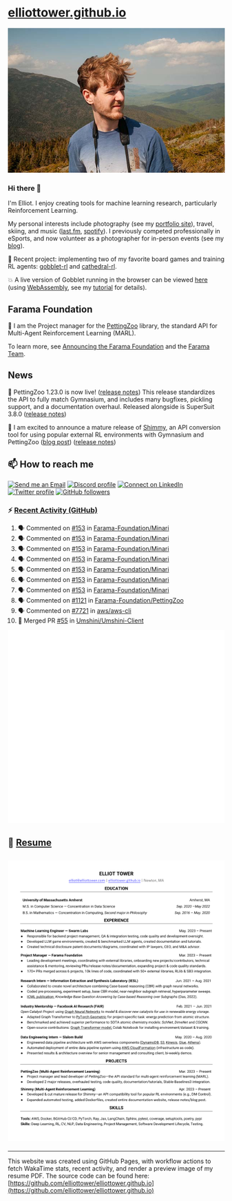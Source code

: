 # [elliottower.github.io](https://github.com/elliottower/elliottower.github.io)

[![A wild Elliot on Mt Washington](https://raw.githubusercontent.com/elliottower/elliottower.github.io/main/src/jpg/DSCF7539-600px.jpg?raw=true)](https://raw.githubusercontent.com/elliottower/elliottower.github.io/main/src/jpg/DSCF7539.jpg?raw=true)

### Hi there 👋

I'm Elliot. I enjoy creating tools for machine learning research, particularly Reinforcement Learning.

My personal interests include photography (see my [portfolio site](https://www.elliottower.com/)), travel, skiing, and music ([last.fm](https://www.last.fm/user/ajsdlfkwer), [spotify](https://open.spotify.com/user/12132818380)). I previously competed professionally in eSports, and now volunteer as a photographer for in-person events (see my [blog](https://www.elliottower.com/stories/?category=events)).

🤖 Recent project: implementing two of my favorite board games and training RL agents: [gobblet-rl](https://github.com/elliottower/gobblet-rl) and [cathedral-rl](https://github.com/elliottower/cathedral-rl). 

💥 A live version of Gobblet running in the browser can be viewed [here](https://elliottower.github.io/gobblet-rl/) (using [WebAssembly](https://webassembly.org/), see my [tutorial](https://github.com/elliottower/gobblet-rl/blob/main/tutorials/WebAssembly/web_assembly.md) for details).

## Farama Foundation

🚀 I am the Project manager for the [PettingZoo](https://github.com/Farama-Foundation/PettingZoo) library, the standard API for Multi-Agent Reinforcement Learning (MARL). 

To learn more, see [Announcing the Farama Foundation](https://farama.org/Announcing-The-Farama-Foundation) and the [Farama Team](https://farama.org/team).

## News

🎉 PettingZoo 1.23.0 is now live! ([release notes](https://github.com/Farama-Foundation/PettingZoo/releases/tag/1.23.0)) This release standardizes the API to fully match Gymnasium, and includes many bugfixes, pickling support, and a documentation overhaul. Released alongside is SuperSuit 3.8.0 ([release notes](https://github.com/Farama-Foundation/SuperSuit/releases/tag/3.8.0)) 

<!-- ![GitHub Release Date](https://img.shields.io/github/release-date/Farama-Foundation/PettingZoo) -->

🎉 I am excited to announce a mature release of [Shimmy](https://github.com/Farama-Foundation/Shimmy), an API conversion tool for using popular external RL environments with Gymnasium and PettingZoo ([blog post](https://farama.org/Announcing-Shimmy)) ([release notes](https://github.com/Farama-Foundation/Shimmy/releases/tag/v1.0.0)) 

## 📫 How to reach me

 [![Send me an Email](https://img.shields.io/badge/email-elliot%40elliottower.com-blue)](mailto:elliot@elliottower.com)
 [![Discord profile](https://img.shields.io/badge/Discord-7289DA?style=flat&logo=discord&logoColor=white)](https://discord.com/users/83091537923145728)
 [![Connect on LinkedIn](https://img.shields.io/badge/--linkedin?label=LinkedIn&logo=LinkedIn&style=social)](https://www.linkedin.com/in/elliot-tower)
 [![Twitter profile](https://img.shields.io/twitter/follow/elliottower?style=social)](https://twitter.com/ElliotTower/)
 [![GitHub followers](https://img.shields.io/github/followers/elliottower?style=social)](https://github.com/elliottower/)

### ⚡ [Recent Activity (GitHub)](https://github.com/elliottower)

<!--START_SECTION:activity-->
1. 🗣 Commented on [#153](https://github.com/Farama-Foundation/Minari/pull/153#issuecomment-1773377790) in [Farama-Foundation/Minari](https://github.com/Farama-Foundation/Minari)
2. 🗣 Commented on [#153](https://github.com/Farama-Foundation/Minari/pull/153#issuecomment-1773372827) in [Farama-Foundation/Minari](https://github.com/Farama-Foundation/Minari)
3. 🗣 Commented on [#153](https://github.com/Farama-Foundation/Minari/pull/153#issuecomment-1773277414) in [Farama-Foundation/Minari](https://github.com/Farama-Foundation/Minari)
4. 🗣 Commented on [#153](https://github.com/Farama-Foundation/Minari/pull/153#issuecomment-1773276652) in [Farama-Foundation/Minari](https://github.com/Farama-Foundation/Minari)
5. 🗣 Commented on [#153](https://github.com/Farama-Foundation/Minari/pull/153#issuecomment-1773263162) in [Farama-Foundation/Minari](https://github.com/Farama-Foundation/Minari)
6. 🗣 Commented on [#153](https://github.com/Farama-Foundation/Minari/pull/153#issuecomment-1772911029) in [Farama-Foundation/Minari](https://github.com/Farama-Foundation/Minari)
7. 🗣 Commented on [#153](https://github.com/Farama-Foundation/Minari/pull/153#issuecomment-1772907029) in [Farama-Foundation/Minari](https://github.com/Farama-Foundation/Minari)
8. 🗣 Commented on [#1121](https://github.com/Farama-Foundation/PettingZoo/pull/1121#issuecomment-1772897921) in [Farama-Foundation/PettingZoo](https://github.com/Farama-Foundation/PettingZoo)
9. 🗣 Commented on [#7721](https://github.com/aws/aws-cli/issues/7721#issuecomment-1771294746) in [aws/aws-cli](https://github.com/aws/aws-cli)
10. 🎉 Merged PR [#55](https://github.com/Umshini/Umshini-Client/pull/55) in [Umshini/Umshini-Client](https://github.com/Umshini/Umshini-Client)
<!--END_SECTION:activity-->


<picture>
  <a href="https://metrics.lecoq.io/insights?user=elliottower">
   <img src="/github-metrics.svg" alt="Metrics">
  </a>
</picture>

## 📄 [Resume](https://elliottower.github.io/src/pdf/resume.pdf)

<!-- PDF-TO-MARKDOWN:START -->
![Page 1](src/png/page1.png "Page 1")
---
<!-- PDF-TO-MARKDOWN:END -->

----

This website was created using GitHub Pages, with workflow actions to fetch WakaTime stats, recent activity, and render a preview image of my resume PDF. The source code can be found here: [https://github.com/elliottower/elliottower.github.io](https://github.com/elliottower/elliottower.github.io)
